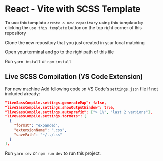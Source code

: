 # React - Vite with SCSS Template

To use this template `create a new repository` using this template by clicking the `use this template` button on the top right corner of this repository

Clone the new repository that you just created in your local matching

Open your terminal and go to the right path of this file

Run `yarn install` or `npm install` 

## Live SCSS Compilation (VS Code Extension)

For new machine Add following code on VS Code's `settings.json` file if not included already:

```json
"liveSassCompile.settings.generateMap": false,
"liveSassCompile.settings.showOutputWindow": true,
"liveSassCompile.settings.autoprefix": ["> 1%", "last 2 versions"],
"liveSassCompile.settings.formats": [
  {
    "format": "expanded",
    "extensionName": ".css",
    "savePath": "~/../css"
  }
],
```

Run `yarn dev` or `npm run dev` to run this project.
